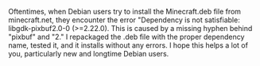 Oftentimes, when Debian users try to install the Minecraft.deb file from minecraft.net,
they encounter the error "Dependency is not satisfiable: libgdk-pixbuf2.0-0 (>=2.22.0).
This is caused by a missing hyphen behind "pixbuf" and "2." I repackaged the .deb file
with the proper dependency name, tested it, and it installs without any errors.
I hope this helps a lot of you, particularly new and longtime Debian users.

